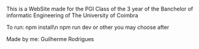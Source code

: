 This is a WebSite made for the PGI Class of the 3 year of the Banchelor of informatic Engineering of The University of Coimbra

To run:
npm install\n
npm run dev or other you may choose after


Made by me:
Guilherme Rodrigues
